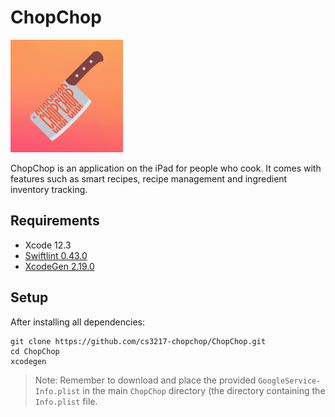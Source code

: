# ChopChop

![ChopChop](ChopChop/Assets.xcassets/AppIcon.appiconset/chopchop-60@3x.png)

ChopChop is an application on the iPad for people who cook. It comes with features such as smart recipes, recipe management and ingredient inventory tracking.

## Requirements

* Xcode 12.3
* [Swiftlint 0.43.0](https://github.com/realm/SwiftLint)
* [XcodeGen 2.19.0](https://github.com/yonaskolb/XcodeGen)

## Setup

After installing all dependencies:

```
git clone https://github.com/cs3217-chopchop/ChopChop.git
cd ChopChop
xcodegen
```

> Note: Remember to download and place the provided `GoogleService-Info.plist` in the main `ChopChop` directory (the directory containing the `Info.plist` file.

